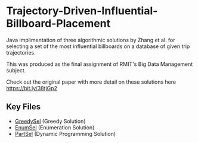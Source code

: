 # Trajectory-Driven-Influential-Billboard-Placement

Java implimentation of three algorithmic solutions by Zhang et al. for selecting a set of the most influential billboards on a database of given trip trajectories.

This was produced as the final assignment of RMIT's Big Data Management subject. 

Check out the original paper with more detail on these solutions here https://bit.ly/38tjGp2

## Key Files
- [GreedySel](src/algorithm/GreedySel.java) (Greedy Solution)
- [EnumSel](src/algorithm/EnumSel.java) (Enumeration Solution)
- [PartSel](src/algorithm/PartSel.java) (Dynamic Programming Solution)
